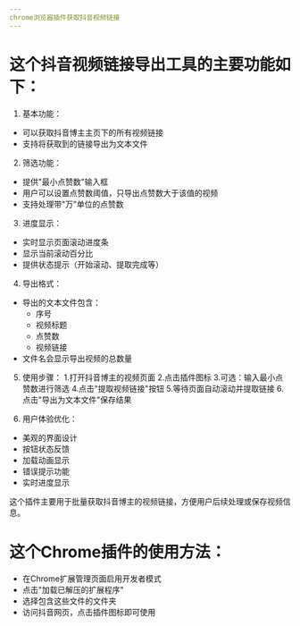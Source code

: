 ```yaml
--- 
chrome浏览器插件获取抖音视频链接
---
```


# 这个抖音视频链接导出工具的主要功能如下：

1. 基本功能：
  - 可以获取抖音博主主页下的所有视频链接
  - 支持将获取到的链接导出为文本文件
    
2. 筛选功能：
  - 提供"最小点赞数"输入框
  - 用户可以设置点赞数阈值，只导出点赞数大于该值的视频
  - 支持处理带"万"单位的点赞数
    
3. 进度显示：
  - 实时显示页面滚动进度条
  - 显示当前滚动百分比
  - 提供状态提示（开始滚动、提取完成等）
    
4. 导出格式：
  - 导出的文本文件包含：
    - 序号
    - 视频标题
    - 点赞数
    - 视频链接
  - 文件名会显示导出视频的总数量
    
5. 使用步骤：
  1.打开抖音博主的视频页面
  2.点击插件图标
  3.可选：输入最小点赞数进行筛选
  4.点击"提取视频链接"按钮
  5.等待页面自动滚动并提取链接
  6.点击"导出为文本文件"保存结果
    
6. 用户体验优化：
  - 美观的界面设计
  - 按钮状态反馈
  - 加载动画显示
  - 错误提示功能
  - 实时进度显示
    
这个插件主要用于批量获取抖音博主的视频链接，方便用户后续处理或保存视频信息。

# 这个Chrome插件的使用方法：
- 在Chrome扩展管理页面启用开发者模式
- 点击"加载已解压的扩展程序"
- 选择包含这些文件的文件夹
- 访问抖音网页，点击插件图标即可使用
